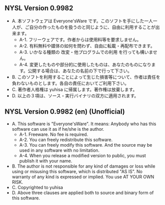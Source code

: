 NYSL Version 0.9982
----------------------------------------

 - A. 本ソフトウェアは Everyone'sWare です。このソフトを手にした一人一人が、ご自分の作ったものを扱うのと同じように、自由に利用することが出来ます。
   - A-1. フリーウェアです。作者からは使用料等を要求しません。
   - A-2. 有料無料や媒体の如何を問わず、自由に転載・再配布できます。
   - A-3. いかなる種類の 改変・他プログラムでの利用 を行っても構いません。
   - A-4. 変更したものや部分的に使用したものは、あなたのものになります。公開する場合は、あなたの名前の下で行って下さい。
 - B. このソフトを利用することによって生じた損害等について、作者は責任を負わないものとします。各自の責任においてご利用下さい。
 - C. 著作者人格権は yuhisa に帰属します。著作権は放棄します。
 - D. 以上の３項は、ソース・実行バイナリの双方に適用されます。

NYSL Version 0.9982 (en) (Unofficial)
----------------------------------------
 - A. This software is "Everyone'sWare". It means: Anybody who has this software can use it as if he/she is the author.
   - A-1. Freeware. No fee is required.
   - A-2. You can freely redistribute this software.
   - A-3. You can freely modify this software. And the source may be used in any software with no limitation.
   - A-4. When you release a modified version to public, you must publish it with your name.
 - B. The author is not responsible for any kind of damages or loss
  while using or misusing this software, which is distributed
  "AS IS". No warranty of any kind is expressed or implied.
  You use AT YOUR OWN RISK.
 - C. Copyrighted to yuhisa
 - D. Above three clauses are applied both to source and binary form of this software.
